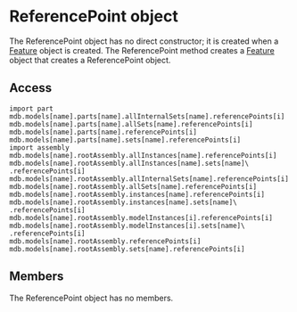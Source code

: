 # ReferencePoint object

The ReferencePoint object has no direct constructor; it is created when a [Feature](https://help.3ds.com/2021/English/DSSIMULIA_Established/SIMACAEKERRefMap/simaker-c-featurepyc.htm?ContextScope=all) object is created. The ReferencePoint method creates a [Feature](https://help.3ds.com/2021/English/DSSIMULIA_Established/SIMACAEKERRefMap/simaker-c-featurepyc.htm?ContextScope=all) object that creates a ReferencePoint object.

## Access

```
import part
mdb.models[name].parts[name].allInternalSets[name].referencePoints[i]
mdb.models[name].parts[name].allSets[name].referencePoints[i]
mdb.models[name].parts[name].referencePoints[i]
mdb.models[name].parts[name].sets[name].referencePoints[i]
import assembly
mdb.models[name].rootAssembly.allInstances[name].referencePoints[i]
mdb.models[name].rootAssembly.allInstances[name].sets[name]\
.referencePoints[i]
mdb.models[name].rootAssembly.allInternalSets[name].referencePoints[i]
mdb.models[name].rootAssembly.allSets[name].referencePoints[i]
mdb.models[name].rootAssembly.instances[name].referencePoints[i]
mdb.models[name].rootAssembly.instances[name].sets[name]\
.referencePoints[i]
mdb.models[name].rootAssembly.modelInstances[i].referencePoints[i]
mdb.models[name].rootAssembly.modelInstances[i].sets[name]\
.referencePoints[i]
mdb.models[name].rootAssembly.referencePoints[i]
mdb.models[name].rootAssembly.sets[name].referencePoints[i]
```

## Members

The ReferencePoint object has no members.